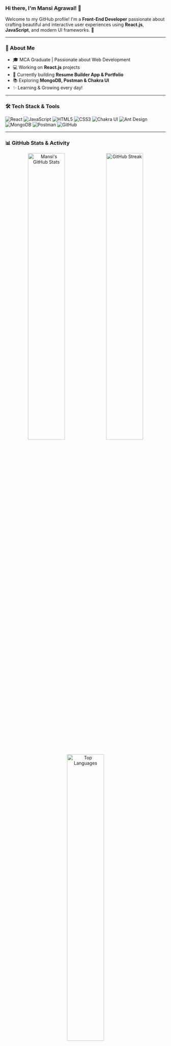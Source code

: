 
### Hi there, I'm Mansi Agrawal! 👋

Welcome to my GitHub profile! I'm a **Front-End Developer** passionate about crafting beautiful and interactive user experiences using **React.js**, **JavaScript**, and modern UI frameworks. 🚀

---

### 🚀 About Me

- 🎓 MCA Graduate | Passionate about Web Development
- 💻 Working on **React.js** projects
- 🔭 Currently building **Resume Builder App & Portfolio**
- 📚 Exploring **MongoDB, Postman & Chakra UI**
- ✨ Learning & Growing every day!

---

### 🛠️ Tech Stack & Tools

![React](https://img.shields.io/badge/React-20232A?style=for-the-badge&logo=react&logoColor=61DAFB)
![JavaScript](https://img.shields.io/badge/JavaScript-F7DF1E?style=for-the-badge&logo=javascript&logoColor=black)
![HTML5](https://img.shields.io/badge/HTML5-E34F26?style=for-the-badge&logo=html5&logoColor=white)
![CSS3](https://img.shields.io/badge/CSS3-1572B6?style=for-the-badge&logo=css3&logoColor=white)
![Chakra UI](https://img.shields.io/badge/Chakra_UI-319795?style=for-the-badge&logo=chakra-ui&logoColor=white)
![Ant Design](https://img.shields.io/badge/Ant_Design-0170FE?style=for-the-badge&logo=ant-design&logoColor=white)
![MongoDB](https://img.shields.io/badge/MongoDB-4EA94B?style=for-the-badge&logo=mongodb&logoColor=white)
![Postman](https://img.shields.io/badge/Postman-FF6C37?style=for-the-badge&logo=postman&logoColor=white)
![GitHub](https://img.shields.io/badge/GitHub-181717?style=for-the-badge&logo=github&logoColor=white)

---

### 📊 GitHub Stats & Activity

<p align="center">
  <img src="https://github-readme-stats.vercel.app/api?username=mansiagar&show_icons=true&theme=default" alt="Mansi's GitHub Stats" width="48%"/>
  <img src="https://streak-stats.demolab.com?user=mansiagar&theme=default" alt="GitHub Streak" width="48%"/>
</p>

<p align="center">
  <img src="https://github-readme-stats.vercel.app/api/top-langs/?username=mansiagar&layout=compact&theme=default" alt="Top Languages" width="48%"/>
</p>

---

### ✨ Latest Projects

- [Resume Builder App](#)
- [Engineer-StudyHub](#)
- [Fitness Challenge Tracker](#)
- [Job Board Application](#)
- [Travel Journal App](#)

---

### 📫 Connect with Me

[![LinkedIn](https://img.shields.io/badge/LinkedIn-Mansi_Agrawal-0A66C2?style=for-the-badge&logo=linkedin&logoColor=white)](https://www.linkedin.com/in/mansiagar/)
[![GitHub](https://img.shields.io/badge/GitHub-mansiagar-181717?style=for-the-badge&logo=github&logoColor=white)](https://github.com/mansiagar/)

---

### 🎨 Fun Fact

> "Code is like humor. When you have to explain it, it’s bad." 😄

---

**⭐️ Don't forget to star my repos if you find them useful!** 😊
